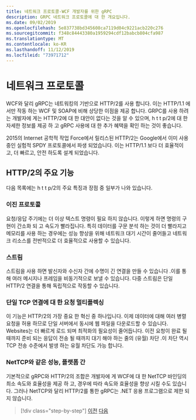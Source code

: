 ```yaml
---
title: 네트워크 프로토콜-WCF 개발자를 위한 gRPC
description: GRPC 네트워크 프로토콜에 대 한 개요입니다.
ms.date: 09/02/2019
ms.openlocfilehash: 5e837738bd345608ca7119d04c9221acb220c276
ms.sourcegitcommit: f348c84443380a1959294cdf12babcb804cfa987
ms.translationtype: MT
ms.contentlocale: ko-KR
ms.lasthandoff: 11/12/2019
ms.locfileid: "73971712"
---
```

# <a name="network-protocols"></a>네트워크 프로토콜

WCF와 달리 gRPC는 네트워킹의 기반으로 HTTP/2를 사용 합니다. 이는 HTTP/1.1 에서만 작동 하는 WCF 및 SOAP에 비해 상당한 이점을 제공 합니다. GRPC를 사용 하려는 개발자에 게는 HTTP/2에 대 한 대안이 없다는 것을 알 수 있으며, h t t p/2에 대 한 자세한 정보를 제공 하 고 gRPC 사용에 대 한 추가 혜택을 확인 하는 것이 좋습니다.

2015의 Internet 공학적 작업 Force에서 릴리스된 HTTP/2는 Google에서 이미 사용 중인 실험적 SPDY 프로토콜에서 파생 되었습니다. 이는 HTTP/1.1 보다 더 효율적이 고, 더 빠르고, 안전 하도록 설계 되었습니다.

## <a name="key-features-of-http2"></a>HTTP/2의 주요 기능

다음 목록에는 h t t p/2의 주요 특징과 장점 중 일부가 나와 있습니다.

### <a name="binary-protocol"></a>이진 프로토콜

요청/응답 주기에는 더 이상 텍스트 명령이 필요 하지 않습니다. 이렇게 하면 명령의 구현이 간소화 되 고 속도가 빨라집니다. 특히 데이터를 구문 분석 하는 것이 더 빨라지고 메모리를 사용 하는 경우에는 성능 향상을 위해 네트워크 대기 시간이 줄어들고 네트워크 리소스를 전반적으로 더 효율적으로 사용할 수 있습니다.

### <a name="streams"></a>스트림

스트림을 사용 하면 발신자와 수신자 간에 수명이 긴 연결을 만들 수 있습니다 .이를 통해 여러 메시지나 프레임을 비동기적으로 보낼 수 있습니다. 다중 스트림은 단일 HTTP/2 연결을 통해 독립적으로 작동할 수 있습니다.

### <a name="request-multiplexing-over-a-single-tcp-connection"></a>단일 TCP 연결에 대 한 요청 멀티플렉싱

이 기능은 HTTP/2의 가장 중요 한 혁신 중 하나입니다. 이제 데이터에 대해 여러 병렬 요청을 허용 하므로 단일 서버에서 동시에 웹 파일을 다운로드할 수 있습니다. Websites는 더 빠르게 로드 되며 최적화의 필요성이 줄어듭니다. 이전 요청이 완료 될 때까지 준비 되는 응답이 전송 될 때까지 대기 해야 하는 줄의 (유월) 차단 .이 차단 역시 TCP 전송 수준에서 발생 하는 유월 차단도 가능 합니다.

### <a name="nettcp-like-performance-cross-platform"></a>NetTCP와 같은 성능, 플랫폼 간

기본적으로 gRPC와 HTTP/2의 조합은 개발자에 게 WCF에 대 한 NetTCP 바인딩의 최소 속도와 효율성을 제공 하 고, 경우에 따라 속도와 효율성을 향상 시킬 수도 있습니다. 그러나 NetTCP와 달리 HTTP/2를 통한 gRPC는 .NET 응용 프로그램으로 제한 되지 않습니다.

>[!div class="step-by-step"]
>[이전](interface-definition-language.md)
>[다음](why-grpc.md)
